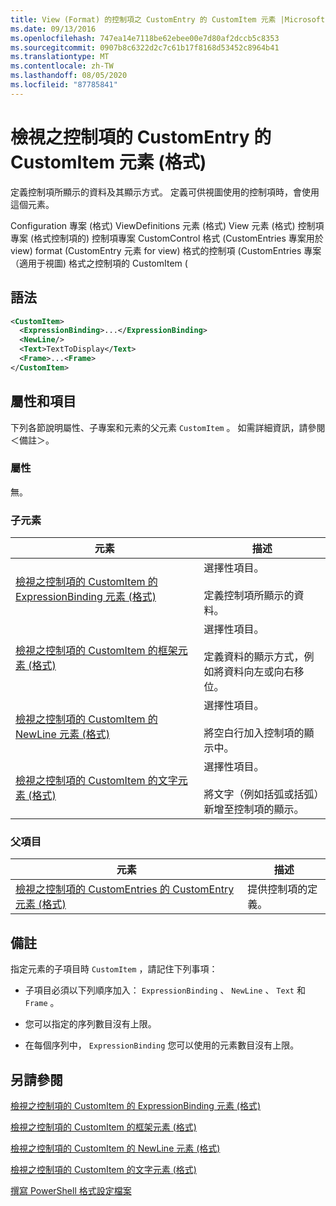 ```yaml
---
title: View (Format) 的控制項之 CustomEntry 的 CustomItem 元素 |Microsoft Docs
ms.date: 09/13/2016
ms.openlocfilehash: 747ea14e7118be62ebee00e7d80af2dccb5c8353
ms.sourcegitcommit: 0907b8c6322d2c7c61b17f8168d53452c8964b41
ms.translationtype: MT
ms.contentlocale: zh-TW
ms.lasthandoff: 08/05/2020
ms.locfileid: "87785841"
---
```

# <a name="customitem-element-for-customentry-for-controls-for-view-format"></a>檢視之控制項的 CustomEntry 的 CustomItem 元素 (格式)

定義控制項所顯示的資料及其顯示方式。 定義可供視圖使用的控制項時，會使用這個元素。

Configuration 專案 (格式) ViewDefinitions 元素 (格式) View 元素 (格式) 控制項專案 (格式控制項的) 控制項專案 CustomControl 格式 (CustomEntries 專案用於 view) format (CustomEntry 元素 for view) 格式的控制項 (CustomEntries 專案（適用于視圖) 格式之控制項的 CustomItem (

## <a name="syntax"></a>語法

```xml
<CustomItem>
  <ExpressionBinding>...</ExpressionBinding>
  <NewLine/>
  <Text>TextToDisplay</Text>
  <Frame>...<Frame>
</CustomItem>
```

## <a name="attributes-and-elements"></a>屬性和項目

下列各節說明屬性、子專案和元素的父元素 `CustomItem` 。 如需詳細資訊，請參閱＜備註＞。

### <a name="attributes"></a>屬性

無。

### <a name="child-elements"></a>子元素

|元素|描述|
|-------------|-----------------|
|[檢視之控制項的 CustomItem 的 ExpressionBinding 元素 (格式)](./expressionbinding-element-for-customitem-for-controls-for-view-format.md)|選擇性項目。<br /><br /> 定義控制項所顯示的資料。|
|[檢視之控制項的 CustomItem 的框架元素 (格式)](./frame-element-for-customitem-for-controls-for-view-format.md)|選擇性項目。<br /><br /> 定義資料的顯示方式，例如將資料向左或向右移位。|
|[檢視之控制項的 CustomItem 的 NewLine 元素 (格式)](./newline-element-for-customitem-for-controls-for-view-format.md)|選擇性項目。<br /><br /> 將空白行加入控制項的顯示中。|
|[檢視之控制項的 CustomItem 的文字元素 (格式)](./text-element-for-customitem-for-controls-for-view-format.md)|選擇性項目。<br /><br /> 將文字（例如括弧或括弧）新增至控制項的顯示。|

### <a name="parent-elements"></a>父項目

|元素|描述|
|-------------|-----------------|
|[檢視之控制項的 CustomEntries 的 CustomEntry 元素 (格式)](./customentry-element-for-customentries-for-controls-for-view-format.md)|提供控制項的定義。|

## <a name="remarks"></a>備註

指定元素的子項目時 `CustomItem` ，請記住下列事項：

- 子項目必須以下列順序加入： `ExpressionBinding` 、 `NewLine` 、 `Text` 和 `Frame` 。

- 您可以指定的序列數目沒有上限。

- 在每個序列中， `ExpressionBinding` 您可以使用的元素數目沒有上限。

## <a name="see-also"></a>另請參閱

[檢視之控制項的 CustomItem 的 ExpressionBinding 元素 (格式)](./expressionbinding-element-for-customitem-for-controls-for-view-format.md)

[檢視之控制項的 CustomItem 的框架元素 (格式)](./frame-element-for-customitem-for-controls-for-view-format.md)

[檢視之控制項的 CustomItem 的 NewLine 元素 (格式)](./newline-element-for-customitem-for-controls-for-view-format.md)

[檢視之控制項的 CustomItem 的文字元素 (格式)](./text-element-for-customitem-for-controls-for-view-format.md)

[撰寫 PowerShell 格式設定檔案](./writing-a-powershell-formatting-file.md)
